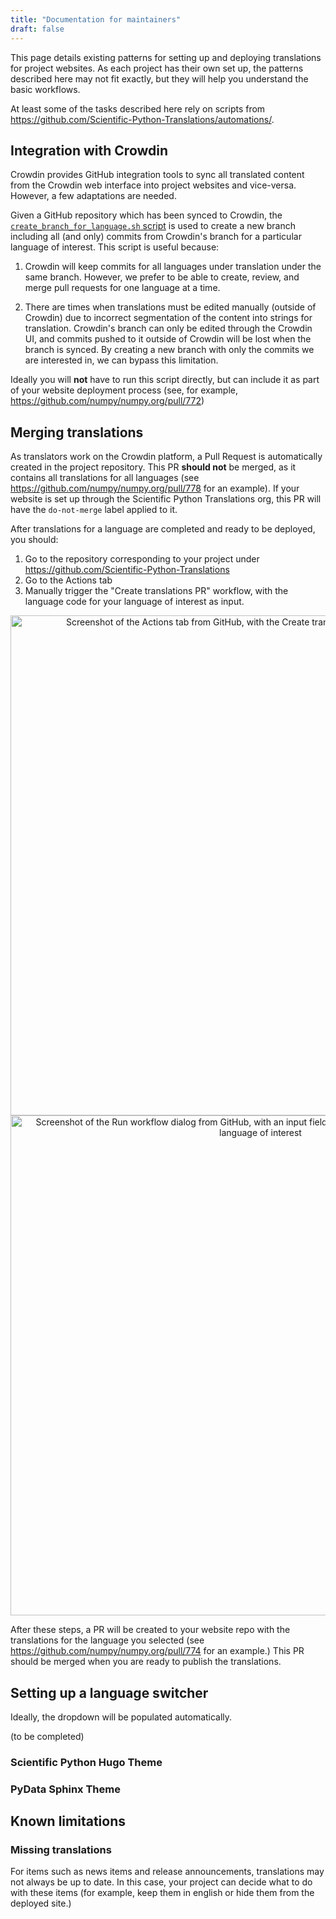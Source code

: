 ```yaml
---
title: "Documentation for maintainers"
draft: false
---
```


This page details existing patterns for setting up and deploying translations
for project websites. As each project has their own set up, the patterns
described here may not fit exactly, but they will help you understand the
basic workflows.

At least some of the tasks described here rely on scripts from
https://github.com/Scientific-Python-Translations/automations/.

## Integration with Crowdin

Crowdin provides GitHub integration tools to sync all translated content from
the Crowdin web interface into project websites and vice-versa. However, a few
adaptations are needed.

Given a GitHub repository which has been synced to Crowdin, the
[`create_branch_for_language.sh` script](https://github.com/Scientific-Python-Translations/automations/blob/main/scripts/create_branch_for_language.sh)
is used to create a new branch including all (and only) commits from Crowdin's
branch for a particular language of interest. This script is useful because:

1. Crowdin will keep commits for all languages under translation under the same
   branch. However, we prefer to be able to create, review, and merge pull
   requests for one language at a time.

2. There are times when translations must be edited manually (outside of
   Crowdin) due to incorrect segmentation of the content into strings for
   translation. Crowdin's branch can only be edited through the Crowdin UI, and
   commits pushed to it outside of Crowdin will be lost when the branch is
   synced. By creating a new branch with only the commits we are interested in,
   we can bypass this limitation.

Ideally you will **not** have to run this script directly, but can include it as
part of your website deployment process (see, for example,
https://github.com/numpy/numpy.org/pull/772)

## Merging translations

As translators work on the Crowdin platform, a Pull Request is automatically
created in the project repository. This PR **should not** be merged, as it
contains all translations for all languages (see
https://github.com/numpy/numpy.org/pull/778 for an example). If your website is
set up through the Scientific Python Translations org, this PR will have the
`do-not-merge` label applied to it.

After translations for a language are completed and ready to be deployed, you
should:

1. Go to the repository corresponding to your project under
   https://github.com/Scientific-Python-Translations
2. Go to the Actions tab
3. Manually trigger the "Create translations PR" workflow, with the language
   code for your language of interest as input.

<center><img alt="Screenshot of the Actions tab from GitHub, with the Create translations PR workflow highlighted." src="../images/create_translations.png" width=800/></center>

<center><img alt="Screenshot of the Run workflow dialog from GitHub, with an input field labeled Crowding language code for the language of interest" src="../images/run_workflow.png" width=800/></center>

After these steps, a PR will be created to your website repo with the
translations for the language you selected (see
https://github.com/numpy/numpy.org/pull/774 for an example.) This PR should be
merged when you are ready to publish the translations.

## Setting up a language switcher

Ideally, the dropdown will be populated automatically.

(to be completed)

### Scientific Python Hugo Theme

### PyData Sphinx Theme

## Known limitations

### Missing translations

For items such as news items and release announcements, translations may not
always be up to date. In this case, your project can decide what to do with
these items (for example, keep them in english or hide them from the deployed
site.)
